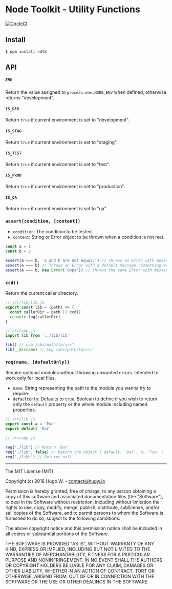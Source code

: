 # Node Toolkit - Utility Functions

[![CircleCI](https://circleci.com/gh/hugw/ndtk/tree/master.svg?style=svg&circle-token=a8823c9c34374fe0321d0e958f000db70f4f6119)](https://circleci.com/gh/hugw/ndtk/tree/master)

## Install

```
$ npm install ndtk
```

## API

##### `ENV`

Return the value assigned to `process.env.NODE_ENV` when defined, otherwise returns "development".

#### `IS_DEV`

Return `true` if current environment is set to "development".

#### `IS_STAG`

Return `true` if current environment is set to "staging".

#### `IS_TEST`

Return `true` if current environment is set to "test".

#### `IS_PROD`

Return `true` if current environment is set to "production".

#### `IS_QA`

Return `true` if current environment is set to "qa".

### `assert(condition, [content])`

- `condition`: The condition to be tested.
- `content`: String or Error object to be thrown when a condition is not met.

```js
const a = 1
const b = 2

assert(a === b, 'a and b are not equal.') // Throws an Error with message 'a and b are not equal.'
assert(a === b) // Throws an Error with a default message 'Something went wrong.'
assert(a === b, new Error('Oops')) // Throws the same Error with message 'Oops'
```

### `ccd()`

Return the current caller directory.

```js
// src/lib/lib.js
export const lib = (path) => {
  const callerDir = path || ccd()
  console.log(callerDir)
}

// src/app.js
import lib from '../lib/lib'

lib() // Log /abs/path/to/src"
lib(__dirname) // Log /abs/path/to/src"
```

### `req(name, [defaultOnly])`

Require optional modules without throwing unwanted errors. Intended to work only for local files.

- `name`: String representing the path to the module you wanna try to require.
- `defaultOnly`: Defaults to `true`. Boolean to define if you wish to return only the `default` property or the whole module including named properties.

```js
// src/lib.js
export const a = 'Foo'
export default 'Bar'

// src/app.js

req('./lib') // Return 'Bar'
req('./lib', false) // Return the object { default: 'Bar', a: 'Foo' }
req('./libb') // Returns null
```

***

The MIT License (MIT)

Copyright (c) 2018 Hugo W. - contact@hugw.io

Permission is hereby granted, free of charge, to any person obtaining a copy
of this software and associated documentation files (the "Software"), to deal
in the Software without restriction, including without limitation the rights
to use, copy, modify, merge, publish, distribute, sublicense, and/or sell
copies of the Software, and to permit persons to whom the Software is
furnished to do so, subject to the following conditions:

The above copyright notice and this permission notice shall be included in
all copies or substantial portions of the Software.

THE SOFTWARE IS PROVIDED "AS IS", WITHOUT WARRANTY OF ANY KIND, EXPRESS OR
IMPLIED, INCLUDING BUT NOT LIMITED TO THE WARRANTIES OF MERCHANTABILITY,
FITNESS FOR A PARTICULAR PURPOSE AND NONINFRINGEMENT. IN NO EVENT SHALL THE
AUTHORS OR COPYRIGHT HOLDERS BE LIABLE FOR ANY CLAIM, DAMAGES OR OTHER
LIABILITY, WHETHER IN AN ACTION OF CONTRACT, TORT OR OTHERWISE, ARISING FROM,
OUT OF OR IN CONNECTION WITH THE SOFTWARE OR THE USE OR OTHER DEALINGS IN
THE SOFTWARE.
